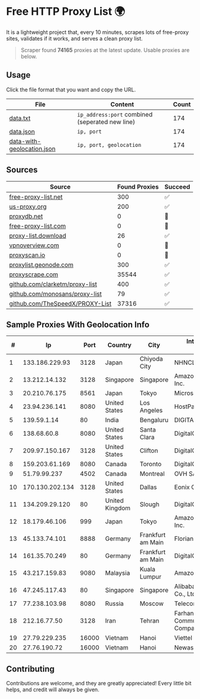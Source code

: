 
# Free HTTP Proxy List 🌍

It is a lightweight project that, every 10 minutes, scrapes lots of free-proxy sites, validates if it works, and serves a clean proxy list.


> Scraper found **74165** proxies at the latest update. Usable proxies are below.

## Usage

Click the file format that you want and copy the URL.


|File|Content|Count|
|----|-------|-----|
|[data.txt](https://raw.githubusercontent.com/themiralay/Proxy-List-World/master/data.txt)|`ip_address:port` combined (seperated new line)|174|
|[data.json](https://raw.githubusercontent.com/themiralay/Proxy-List-World/master/data.json)|`ip, port`|174|
|[data-with-geolocation.json](https://raw.githubusercontent.com/themiralay/Proxy-List-World/master/data-with-geolocation.json)|`ip, port, geolocation`|174|

## Sources

|Source|Found Proxies|Succeed|
|------|-------------|-------|
|[free-proxy-list.net](https://free-proxy-list.net)|300|✅|
|[us-proxy.org](https://www.us-proxy.org)|200|✅|
|[proxydb.net](http://proxydb.net)|0|🚫|
|[free-proxy-list.com](https://free-proxy-list.com/?page=&port=&type%5B%5D=http&type%5B%5D=https&up_time=0&search=Search)|0|🚫|
|[proxy-list.download](https://www.proxy-list.download/HTTP)|26|✅|
|[vpnoverview.com](https://vpnoverview.com/privacy/anonymous-browsing/free-proxy-servers)|0|🚫|
|[proxyscan.io](https://www.proxyscan.io)|0|🚫|
|[proxylist.geonode.com](https://proxylist.geonode.com/api/proxy-list?limit=300&page=1&sort_by=lastChecked&sort_type=desc&protocols=http,https)|300|✅|
|[proxyscrape.com](https://api.proxyscrape.com/v2/?request=displayproxies&protocol=http&timeout=10000&country=all&ssl=all&anonymity=all)|35544|✅|
|[github.com/clarketm/proxy-list](https://raw.githubusercontent.com/clarketm/proxy-list/master/proxy-list-raw.txt)|400|✅|
|[github.com/monosans/proxy-list](https://raw.githubusercontent.com/monosans/proxy-list/main/proxies/http.txt)|79|✅|
|[github.com/TheSpeedX/PROXY-List](https://raw.githubusercontent.com/TheSpeedX/PROXY-List/master/http.txt)|37316|✅|


## Sample Proxies With Geolocation Info

|#|Ip|Port|Country|City|Internet Service Provider|
|-|--|----|-------|----|-------------------------|
|1|133.186.229.93|3128|Japan|Chiyoda City|NHNCLOUD|
|2|13.212.14.132|3128|Singapore|Singapore|Amazon Technologies Inc.|
|3|20.210.76.175|8561|Japan|Tokyo|Microsoft Corporation|
|4|23.94.236.141|8080|United States|Los Angeles|HostPapa|
|5|139.59.1.14|80|India|Bengaluru|DIGITALOCEAN|
|6|138.68.60.8|8080|United States|Santa Clara|DigitalOcean, LLC|
|7|209.97.150.167|3128|United States|Clifton|DigitalOcean, LLC|
|8|159.203.61.169|8080|Canada|Toronto|DigitalOcean, LLC|
|9|51.79.99.237|4502|Canada|Montreal|OVH SAS|
|10|170.130.202.134|3128|United States|Dallas|Eonix Corporation|
|11|134.209.29.120|80|United Kingdom|Slough|DigitalOcean, LLC|
|12|18.179.46.106|999|Japan|Tokyo|Amazon Technologies Inc.|
|13|45.133.74.101|8888|Germany|Frankfurt am Main|Florian Kolb|
|14|161.35.70.249|80|Germany|Frankfurt am Main|DigitalOcean, LLC|
|15|43.217.159.83|9080|Malaysia|Kuala Lumpur|Amazon.com, Inc.|
|16|47.245.117.43|80|Singapore|Singapore|Alibaba (US) Technology Co., Ltd.|
|17|77.238.103.98|8080|Russia|Moscow|Telecom-Birzha, LLC|
|18|212.16.77.50|3128|Iran|Tehran|Farhang Azma Communications Company LTD|
|19|27.79.229.235|16000|Vietnam|Hanoi|Viettel Corporation|
|20|27.76.190.72|16000|Vietnam|Hanoi|Newass2011xDSLHCMC|



## Contributing

Contributions are welcome, and they are greatly appreciated! Every
little bit helps, and credit will always be given.

